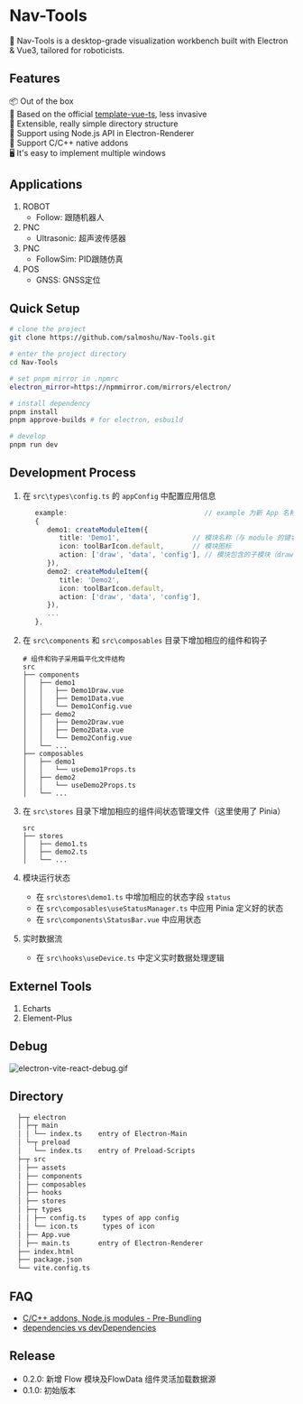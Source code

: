 # Nav-Tools

🥳 Nav-Tools is a desktop-grade visualization workbench built with Electron & Vue3, tailored for roboticists.

<!-- [![awesome-vite](https://awesome.re/mentioned-badge.svg)](https://github.com/vitejs/awesome-vite) -->
<!-- [![Netlify Status](https://api.netlify.com/api/v1/badges/ae3863e3-1aec-4eb1-8f9f-1890af56929d/deploy-status)](https://app.netlify.com/sites/electron-vite/deploys) -->
<!-- [![GitHub license](https://img.shields.io/github/license/caoxiemeihao/electron-vite-vue)](https://github.com/electron-vite/electron-vite-vue/blob/main/LICENSE) -->
<!-- [![GitHub stars](https://img.shields.io/github/stars/caoxiemeihao/electron-vite-vue?color=fa6470)](https://github.com/electron-vite/electron-vite-vue) -->
<!-- [![GitHub forks](https://img.shields.io/github/forks/caoxiemeihao/electron-vite-vue)](https://github.com/electron-vite/electron-vite-vue) -->

<!-- [![GitHub Build](https://github.com/electron-vite/electron-vite-vue/actions/workflows/build.yml/badge.svg)](https://github.com/electron-vite/electron-vite-vue/actions/workflows/build.yml)
[![GitHub Discord](https://img.shields.io/badge/chat-discord-blue?logo=discord)](https://discord.gg/sRqjYpEAUK) -->

## Features

📦 Out of the box  
🎯 Based on the official [template-vue-ts](https://github.com/vitejs/vite/tree/main/packages/create-vite/template-vue-ts), less invasive  
🌱 Extensible, really simple directory structure  
💪 Support using Node.js API in Electron-Renderer  
🔩 Support C/C++ native addons  
🖥 It's easy to implement multiple windows

## Applications

1. ROBOT
   - Follow: 跟随机器人
2. PNC
   - Ultrasonic: 超声波传感器
3. PNC
   - FollowSim: PID跟随仿真
4. POS
   - GNSS:  GNSS定位

## Quick Setup

```sh
# clone the project
git clone https://github.com/salmoshu/Nav-Tools.git

# enter the project directory
cd Nav-Tools

# set pnpm mirror in .npmrc
electron_mirror=https://npmmirror.com/mirrors/electron/

# install dependency
pnpm install
pnpm approve-builds # for electron, esbuild

# develop
pnpm run dev
```

## Development Process

1. 在 `src\types\config.ts` 的 `appConfig` 中配置应用信息

   ```typescript
      example:                                  // example 为新 App 名称，会加载在 Electron 窗口上
      {
         demo1: createModuleItem({
            title: 'Demo1',                  // 模块名称（与 module 的键名相同，采用 PascalCase 命名规范）
            icon: toolBarIcon.default,       // 模块图标
            action: ['draw', 'data', 'config'], // 模块包含的子模块（draw、data、config）
         }),
         demo2: createModuleItem({
            title: 'Demo2',
            icon: toolBarIcon.default,
            action: ['draw', 'data', 'config'],
         }),
         ...
      },

   ```

2. 在 `src\components` 和 `src\composables` 目录下增加相应的组件和钩子

   ```text
   # 组件和钩子采用扁平化文件结构
   src
   ├── components
   │   ├── demo1
   │   │   ├── Demo1Draw.vue
   │   │   ├── Demo1Data.vue
   │   │   └── Demo1Config.vue
   │   ├── demo2
   │   │   ├── Demo2Draw.vue
   │   │   ├── Demo2Data.vue
   │   │   └── Demo2Config.vue
   │   └── ...
   ├── composables
   │   ├── demo1
   │   │   └── useDemo1Props.ts
   │   ├── demo2
   │   │   └── useDemo2Props.ts
   │   └── ...
   ```

3. 在 `src\stores` 目录下增加相应的组件间状态管理文件（这里使用了 Pinia）

   ```text
   src
   ├── stores
   │   ├── demo1.ts
   │   ├── demo2.ts
   │   └── ...
   ```

4. 模块运行状态
   - 在 `src\stores\demo1.ts` 中增加相应的状态字段 `status`
   - 在 `src\composables\useStatusManager.ts` 中应用 Pinia 定义好的状态
   - 在 `src\components\StatusBar.vue` 中应用状态

5. 实时数据流
   - 在 `src\hooks\useDevice.ts` 中定义实时数据处理逻辑

## Externel Tools

1. Echarts
2. Element-Plus

## Debug

![electron-vite-react-debug.gif](https://github.com/electron-vite/electron-vite-react/blob/main/electron-vite-react-debug.gif?raw=true)

## Directory

```diff
  ├─┬ electron
  │ ├─┬ main
  │ │ └── index.ts    entry of Electron-Main
  │ └─┬ preload
  │   └── index.ts    entry of Preload-Scripts
  ├─┬ src
  │ ├── assets
  │ ├── components
  │ ├── composables
  │ ├── hooks
  │ ├── stores
  │ ├─┬ types
  │ │ ├── config.ts    types of app config
  │ │ └── icon.ts      types of icon
  │ ├── App.vue
  │ ├── main.ts       entry of Electron-Renderer
  ├── index.html
  ├── package.json
  └── vite.config.ts
```

<!--
## Be aware

🚨 By default, this template integrates Node.js in the Renderer process. If you don't need it, you just remove the option below. [Because it will modify the default config of Vite](https://github.com/electron-vite/vite-plugin-electron-renderer#config-presets-opinionated).

```diff
# vite.config.ts

export default {
  plugins: [
-   // Use Node.js API in the Renderer-process
-   renderer({
-     nodeIntegration: true,
-   }),
  ],
}
```
-->

## FAQ

- [C/C++ addons, Node.js modules - Pre-Bundling](https://github.com/electron-vite/vite-plugin-electron-renderer#dependency-pre-bundling)
- [dependencies vs devDependencies](https://github.com/electron-vite/vite-plugin-electron-renderer#dependencies-vs-devdependencies)

## Release

- 0.2.0: 新增 Flow 模块及FlowData 组件灵活加载数据源
- 0.1.0: 初始版本
